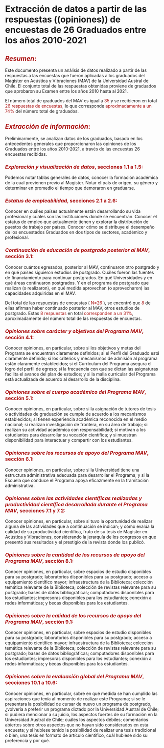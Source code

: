 # Extracción de datos a partir de las respuestas ((opiniones)) de encuestas de 26 Graduados entre los años 2010-2021

## <span style="color:#AC1212">*Resumen*:</span> 

Este documento presenta un análisis de datos realizado a partir de las respuestas a las encuestas que fueron aplicadas a los graduados del Magister en Acústica y Vibraciones (MAV) de la Universidad Austral de Chile. El conjunto total de  las respuestas obtenidas proviene de graduados que aprobaron su Examen entre los años 2010 hasta al 2021. 

El número total de graduados del MAV es igual a <span style="color:#AC1212">35</span> y se recibieron en total <span style="color:#AC1212"> 26 respuestas de encuestas</span>, lo que corresponde <span style="color:#AC1212">aproximadamente a un 74%</span> del número total de graduados. 

## <span style="color:#AC1212">*Extracción de información*:</span>
 
Preliminarmente, se analizan datos de los graduados, basado en los antecedentes generales que proporcionaron las opiniones de los Graduados entre los años 2010-2021, a través de las encuestas 26 encuestas recibidas.

### <span style="color:#AC1212">*Exploración y visualización de datos*, secciones 1.1 a 1.5:</span> 
Podemos notar tablas generales de datos, conocer la formación académica de la cual provienen previo al Magister. Notar el país de origen, su género y determinar en promedio el tiempo que demoraron en graduarse. 

### <span style="color:#AC1212">*Estatus de empleabilidad*, secciones 2.1 a 2.6:</span>
Conocer en cuáles países actualmente están desarrollando su vida profesional y cuáles son las Instituciones donde se encuentran. Conocer el estatus de empleo que actualmente tienen y explorar la distribución de puestos de trabajo por países. Conocer cómo se distribuye el desempeño de los encuestados Graduados en dos tipos de sectores, académico y profesional.

### <span style="color:#AC1212">*Continuación de educación de postgrado posterior al MAV*, sección 3.1:</span>
Conocer cuántos egresados, posterior al MAV, continuaron otro postgrado y en qué países siguieron estudios de postgrado. Cuáles fueron las fuentes de financiamiento para continuar postgrados. En qué Universidades y en qué áreas continuaron postgrados. Y en el programa de postgrado que realizan (o realizaron), en qué medida aprovechan (o aprovecharon) las capacidades adquiridas en el MAV.

Del total de las respuestas de encuestas (<span style="color:#AC1212"> N=26</span> ), se encontró que <span style="color:#AC1212">8</span> de ellas afirman haber continuado posterior al MAV, otros estudios de postgrado. Estas <span style="color:#AC1212">8 respuestas</span> en total <span style="color:#AC1212"> corresponden a un 31%</span>,  aproximadamente del número total de las respuestas de encuestas. 

### <span style="color:#AC1212">*Opiniones sobre carácter y objetivos del Programa MAV*, sección 4.1:</span>
Conocer opiniones, en particular, sobre si los objetivos y metas del Programa se encuentran claramente definidos; si el Perfil del Graduado está claramente definido; si los criterios y mecanismos de admisión al programa están claramente establecidos; si el Currículum del Programa asegura el logro del perfil de egreso; si la frecuencia con que se dictan las asignaturas facilita el avance del plan de estudios; y si la malla curricular del Programa está actualizada de acuerdo al desarrollo de la disciplina.

### <span style="color:#AC1212">*Opiniones sobre el cuerpo académico del Programa MAV*, sección 5.1:</span>
Conocer opiniones, en particular, sobre si la asignación de tutores de tesis o actividades de graduación se cumple de acuerdo a los mecanismos establecidos; si tienen experiencia académica reconocida en el medio nacional; si realizan investigación de frontera, en su área de trabajo; si realizan su actividad académica con responsabilidad; si motivan a los estudiantes para desarrollar su vocación científica; y si muestran disponibilidad para interactuar y compartir con los estudiantes.

### <span style="color:#AC1212">*Opiniones sobre los recursos de apoyo del Programa MAV*, sección 6.1:</span>

Conocer opiniones, en particular, sobre si la Universidad tiene una estructura administrativa adecuada para desarrollar el Programa; y si la Escuela que conduce el Programa apoya eficazmente en la tramitación administrativa.

### <span style="color:#AC1212">*Opiniones sobre las actividades científicas realizadas y productividad científica desarrollada durante el Programa MAV*, secciones 7.1 y 7.2:</span>

Conocer opiniones, en particular, sobre si tuvo la oportunidad de realizar alguna de las actividades que a continuación se indican; y cómo evalúa la calidad de su productividad científica, fruto de su tesis de Magister en Acústica y Vibraciones, considerando la jerarquía de los congresos en que presentó sus resultados y el prestigio de la revista donde los publicó.

### <span style="color:#AC1212">*Opiniones sobre la cantidad de los recursos de apoyo del Programa MAV*, sección 8.1:</span>
Conocer opiniones, en particular, sobre espacios de estudio disponibles para su postgrado; laboratorios disponibles para su postgrado; acceso a equipamiento científico mayor; infraestructura de la Biblioteca; colección temática relevante de la Biblioteca; colección de revistas relevante para su postgrado; bases de datos bibliográficas; computadores disponibles para los estudiantes; impresoras disponibles para los estudiantes; conexión a redes informáticas; y becas disponibles para los estudiantes.

### <span style="color:#AC1212">*Opiniones sobre la calidad de los recursos de apoyo del Programa MAV*, sección 9.1:</span>
Conocer opiniones, en particular, sobre espacios de estudio disponibles para su postgrado; laboratorios disponibles para su postgrado; acceso a equipamiento científico mayor; infraestructura de la Biblioteca; colección temática relevante de la Biblioteca; colección de revistas relevante para su postgrado; bases de datos bibliográficas; computadores disponibles para los estudiantes; impresoras disponibles para los estudiantes; conexión a redes informáticas; y becas disponibles para los estudiantes.

### <span style="color:#AC1212">*Opiniones sobre la evaluación global del Programa MAV*, secciones 10.1 a 10.6:</span>
Conocer opiniones, en particular, sobre en qué medida se han cumplido las aspiraciones que tenía al momento de realizar este Programa; si se le presentara la posibilidad de cursar de nuevo un programa de postgrado, ¿volvería a preferir un programa dictado por la Universidad Austral de Chile; si pudiera mencionar a su juicio, los aspectos fuertes de su formación en la Universidad Austral de Chile; cuáles los aspectos débiles; comentarios abiertos sobre otros aspectos que no hayan sido considerados en esta encuesta; y si hubiese tenido la posibilidad de realizar una tesis tradicional o bien, una tesis en formato de artículo científico, cuál hubiese sido su preferencia y por qué.